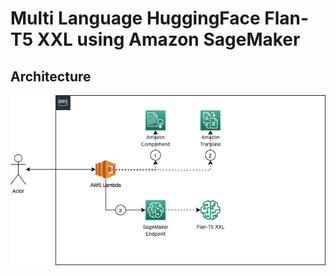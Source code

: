 # Multi Language HuggingFace Flan-T5 XXL using Amazon SageMaker

## Architecture

![Architecture](./images/architecture.png)